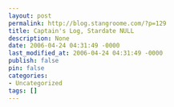 ```yaml
---
layout: post
permalink: http://blog.stangroome.com/?p=129
title: Captain's Log, Stardate NULL
description: None
date: 2006-04-24 04:31:49 -0000
last_modified_at: 2006-04-24 04:31:49 -0000
publish: false
pin: false
categories:
- Uncategorized
tags: []
---
```

<![CDATA[

Today I discovered a need for a data-bound DateTimePicker to support the display and input of NULL values. I remembered reading a blog a short while ago about someone else who had already developed a solution.

 

Google helpfully pointed me to [Alexander Shirshov's](http://www.omnitalented.com/Blog/default.aspx) original [solution ](http://www.omnitalented.com/Blog/PermaLink,guid,9ee757fe-a3e8-46f7-ad04-ef7070934dc8.aspx)that I had read before. However I also spotted [Claudio Grazioli's solution](http://www.codeproject.com/cs/miscctrl/NullableDateTimePicker.asp) on [Code Project](http://www.codeproject.com/) which apparently correct some bugs in Alexander's implementation. I downloaded the source, gave it a try and it works very neatly.

 

If anyone would like the source for the NullableDateTimePicker in VB.NET instead of C# just leave a comment.

]]>
